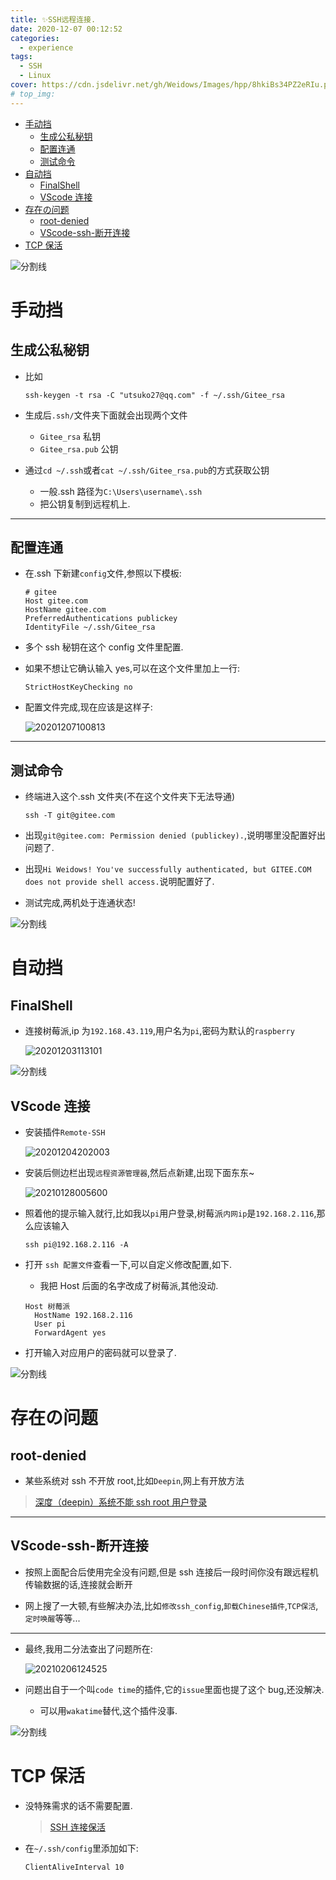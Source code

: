 ```yaml
---
title: ✨SSH远程连接.
date: 2020-12-07 00:12:52
categories:
  - experience
tags:
  - SSH
  - Linux
cover: https://cdn.jsdelivr.net/gh/Weidows/Images/hpp/8hkiBs34PZ2eRIu.png
# top_img:
---
```


<!--
 * @Author: Weidows
 * @Date: 2020-12-07 00:12:52
 * @LastEditors: Weidows
 * @LastEditTime: 2021-02-13 17:01:29
 * @FilePath: \Weidowsd:\Game\Github\Blog-private\source\_posts\experience\SSH.md
 * @Description:
-->

- [手动挡](#手动挡)
  - [生成公私秘钥](#生成公私秘钥)
  - [配置连通](#配置连通)
  - [测试命令](#测试命令)
- [自动挡](#自动挡)
  - [FinalShell](#finalshell)
  - [VScode 连接](#vscode-连接)
- [存在の问题](#存在の问题)
  - [root-denied](#root-denied)
  - [VScode-ssh-断开连接](#vscode-ssh-断开连接)
- [TCP 保活](#tcp-保活)

![分割线](https://cdn.jsdelivr.net/gh/Weidows/Images/img/divider.png)

# 手动挡

## 生成公私秘钥

- 比如

  ```shell
  ssh-keygen -t rsa -C "utsuko27@qq.com" -f ~/.ssh/Gitee_rsa
  ```

- 生成后`.ssh/`文件夹下面就会出现两个文件
  - `Gitee_rsa` 私钥
  - `Gitee_rsa.pub` 公钥
- 通过`cd ~/.ssh`或者`cat ~/.ssh/Gitee_rsa.pub`的方式获取公钥
  - 一般.ssh 路径为`C:\Users\username\.ssh`
  - 把公钥复制到远程机上.

---

## 配置连通

- 在.ssh 下新建`config`文件,参照以下模板:

  ```
  # gitee
  Host gitee.com
  HostName gitee.com
  PreferredAuthentications publickey
  IdentityFile ~/.ssh/Gitee_rsa
  ```

- 多个 ssh 秘钥在这个 config 文件里配置.
- 如果不想让它确认输入 yes,可以在这个文件里加上一行:

  ```
  StrictHostKeyChecking no
  ```

- 配置文件完成,现在应该是这样子:

  <img src="https://cdn.jsdelivr.net/gh/Weidows/Images/hpp/4slQ1hP92qxSUIW.png" alt="20201207100813" />

---

## 测试命令

- 终端进入这个.ssh 文件夹(不在这个文件夹下无法导通)

  ```
  ssh -T git@gitee.com
  ```

- 出现`git@gitee.com: Permission denied (publickey).`,说明哪里没配置好出问题了.
- 出现`Hi Weidows! You've successfully authenticated, but GITEE.COM does not provide shell access.`说明配置好了.

- 测试完成,两机处于连通状态!

![分割线](https://cdn.jsdelivr.net/gh/Weidows/Images/img/divider.png)

# 自动挡

## FinalShell

- 连接树莓派,ip 为`192.168.43.119`,用户名为`pi`,密码为默认的`raspberry`

  <img src="https://cdn.jsdelivr.net/gh/Weidows/Images/hpp/9SuJxmTWczQG2oE.png" alt="20201203113101" />

![分割线](https://cdn.jsdelivr.net/gh/Weidows/Images/img/divider.png)

## VScode 连接

- 安装插件`Remote-SSH`

  <img src="https://cdn.jsdelivr.net/gh/Weidows/Images/hpp/25reFfkbShHl9q8.png" alt="20201204202003" />

- 安装后侧边栏出现`远程资源管理器`,然后点新建,出现下面东东~

  <img src="https://cdn.jsdelivr.net/gh/Weidows/Images/hpp/vm3bRepxYuL4SUk.png" alt="20210128005600" />

- 照着他的提示输入就行,比如我以`pi`用户登录,树莓派`内网ip`是`192.168.2.116`,那么应该输入

  ```shell
  ssh pi@192.168.2.116 -A
  ```

- 打开 `ssh 配置文件`查看一下,可以自定义修改配置,如下.

  - 我把 Host 后面的名字改成了树莓派,其他没动.

  ```
  Host 树莓派
    HostName 192.168.2.116
    User pi
    ForwardAgent yes
  ```

- 打开输入对应用户的密码就可以登录了.

![分割线](https://cdn.jsdelivr.net/gh/Weidows/Images/img/divider.png)

# 存在の问题

## root-denied

- 某些系统对 ssh 不开放 root,比如`Deepin`,网上有开放方法

> [深度（deepin）系统不能 ssh root 用户登录](https://blog.csdn.net/weixin_42408060/article/details/102952986)

---

## VScode-ssh-断开连接

- 按照上面配合后使用完全没有问题,但是 ssh 连接后一段时间你没有跟远程机传输数据的话,连接就会断开

- 网上搜了一大顿,有些解决办法,比如`修改ssh_config`,`卸载Chinese插件`,`TCP保活`,`定时唤醒`等等...

---

- 最终,我用二分法查出了问题所在:

  <img src="https://cdn.jsdelivr.net/gh/Weidows/Images/hpp/2GXOS5mW8EzIT7Y.png" alt="20210206124525" />

- 问题出自于一个叫`code time`的插件,它的`issue`里面也提了这个 bug,还没解决.

  - 可以用`wakatime`替代,这个插件没事.

![分割线](https://cdn.jsdelivr.net/gh/Weidows/Images/img/divider.png)

# TCP 保活

- 没特殊需求的话不需要配置.

  > [SSH 连接保活](https://blog.fdawei.club/2018/03/04/47759cbac5b96ea23e90e57200b84274/)

- 在`~/.ssh/config`里添加如下:

  ```
  ClientAliveInterval 10
  ```
